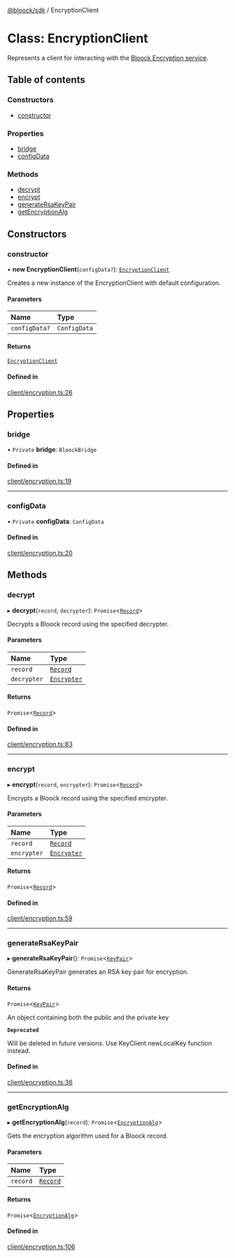 [@bloock/sdk](../index.md) / EncryptionClient

# Class: EncryptionClient

Represents a client for interacting with the [Bloock Encryption service](https://dashboard.bloock.com/login).

## Table of contents

### Constructors

- [constructor](EncryptionClient.md#constructor)

### Properties

- [bridge](EncryptionClient.md#bridge)
- [configData](EncryptionClient.md#configdata)

### Methods

- [decrypt](EncryptionClient.md#decrypt)
- [encrypt](EncryptionClient.md#encrypt)
- [generateRsaKeyPair](EncryptionClient.md#generatersakeypair)
- [getEncryptionAlg](EncryptionClient.md#getencryptionalg)

## Constructors

### constructor

• **new EncryptionClient**(`configData?`): [`EncryptionClient`](EncryptionClient.md)

Creates a new instance of the EncryptionClient with default configuration.

#### Parameters

| Name | Type |
| :------ | :------ |
| `configData?` | `ConfigData` |

#### Returns

[`EncryptionClient`](EncryptionClient.md)

#### Defined in

[client/encryption.ts:26](https://github.com/bloock/bloock-sdk/blob/4afdb4b/languages/js/src/client/encryption.ts#L26)

## Properties

### bridge

• `Private` **bridge**: `BloockBridge`

#### Defined in

[client/encryption.ts:19](https://github.com/bloock/bloock-sdk/blob/4afdb4b/languages/js/src/client/encryption.ts#L19)

___

### configData

• `Private` **configData**: `ConfigData`

#### Defined in

[client/encryption.ts:20](https://github.com/bloock/bloock-sdk/blob/4afdb4b/languages/js/src/client/encryption.ts#L20)

## Methods

### decrypt

▸ **decrypt**(`record`, `decrypter`): `Promise`\<[`Record`](Record.md)\>

Decrypts a Bloock record using the specified decrypter.

#### Parameters

| Name | Type |
| :------ | :------ |
| `record` | [`Record`](Record.md) |
| `decrypter` | [`Encrypter`](Encrypter.md) |

#### Returns

`Promise`\<[`Record`](Record.md)\>

#### Defined in

[client/encryption.ts:83](https://github.com/bloock/bloock-sdk/blob/4afdb4b/languages/js/src/client/encryption.ts#L83)

___

### encrypt

▸ **encrypt**(`record`, `encrypter`): `Promise`\<[`Record`](Record.md)\>

Encrypts a Bloock record using the specified encrypter.

#### Parameters

| Name | Type |
| :------ | :------ |
| `record` | [`Record`](Record.md) |
| `encrypter` | [`Encrypter`](Encrypter.md) |

#### Returns

`Promise`\<[`Record`](Record.md)\>

#### Defined in

[client/encryption.ts:59](https://github.com/bloock/bloock-sdk/blob/4afdb4b/languages/js/src/client/encryption.ts#L59)

___

### generateRsaKeyPair

▸ **generateRsaKeyPair**(): `Promise`\<[`KeyPair`](KeyPair.md)\>

GenerateRsaKeyPair generates an RSA key pair for encryption.

#### Returns

`Promise`\<[`KeyPair`](KeyPair.md)\>

An object containing both the public and the private key

**`Deprecated`**

Will be deleted in future versions. Use KeyClient.newLocalKey function instead.

#### Defined in

[client/encryption.ts:36](https://github.com/bloock/bloock-sdk/blob/4afdb4b/languages/js/src/client/encryption.ts#L36)

___

### getEncryptionAlg

▸ **getEncryptionAlg**(`record`): `Promise`\<[`EncryptionAlg`](../enums/EncryptionAlg-1.md)\>

Gets the encryption algorithm used for a Bloock record.

#### Parameters

| Name | Type |
| :------ | :------ |
| `record` | [`Record`](Record.md) |

#### Returns

`Promise`\<[`EncryptionAlg`](../enums/EncryptionAlg-1.md)\>

#### Defined in

[client/encryption.ts:106](https://github.com/bloock/bloock-sdk/blob/4afdb4b/languages/js/src/client/encryption.ts#L106)
